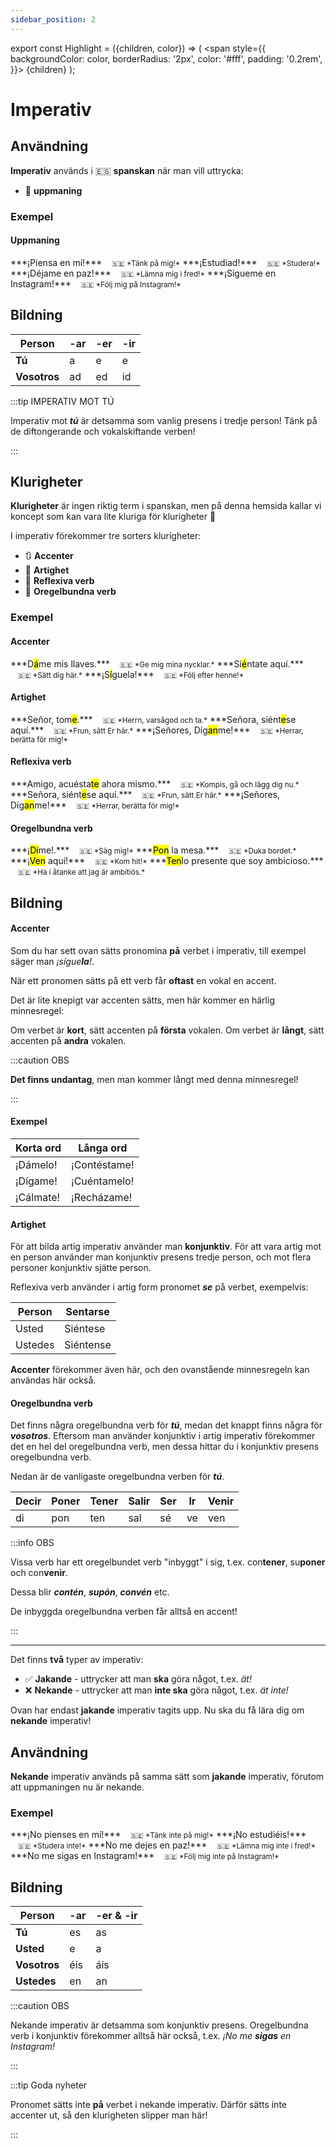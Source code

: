 ```yaml
---
sidebar_position: 2
---
```


export const Highlight = ({children, color}) => (
  <span
    style={{
      backgroundColor: color,
      borderRadius: '2px',
      color: '#fff',
      padding: '0.2rem',
    }}>
    {children}
  </span>
);

# <Highlight color="var(--highlight)">Imperativ</Highlight>

## <Highlight color="#ff4802">Användning</Highlight>

**Imperativ** används i 🇪🇸 **spanskan** när man vill uttrycka:

- 🫡 **uppmaning**

### <Highlight color="#ff4802">Exempel</Highlight>

#### <Highlight color="#ff4802">Uppmaning</Highlight>

<div class="custom-quote">  
***¡Piensa en mí!***   
&nbsp;&nbsp;&nbsp;<small>🇸🇪 *Tänk på mig!*</small>    
***¡Estudiad!***   
&nbsp;&nbsp;&nbsp;<small>🇸🇪 *Studera!*</small>    
***¡Déjame en paz!***    
&nbsp;&nbsp;&nbsp;<small>🇸🇪 *Lämna mig i fred!*</small>     
***¡Sígueme en Instagram!***    
&nbsp;&nbsp;&nbsp;<small>🇸🇪 *Följ mig på Instagram!*</small> 
</div>

## <Highlight color="#ff4802">Bildning</Highlight>

| Person       | -ar     | -er      | -ir     |
| ------------ | ------- | -------- | ------- |
| **Tú**       | a       | e        | e       |
| **Vosotros** | ad      | ed       | id      |   

:::tip IMPERATIV MOT TÚ

Imperativ mot ***tú*** är detsamma som vanlig presens i tredje person! Tänk på de diftongerande och vokalskiftande verben!

:::

## <Highlight color="#ff4802">Klurigheter</Highlight>

**Klurigheter** är ingen riktig term i spanskan, men på denna hemsida kallar vi koncept som kan vara lite kluriga för klurigheter 🥸

I imperativ förekommer tre sorters klurigheter:

- 🔃 **Accenter**
- 🦄 **Artighet**
- 🦺 **Reflexiva verb**
- 🖕 **Oregelbundna verb**

### <Highlight color="#ff4802">Exempel</Highlight>

#### <Highlight color="#ff4802">Accenter</Highlight>
 
<div class="custom-quote">  
<p>
***D<mark>á</mark>me mis llaves.***   
&nbsp;&nbsp;&nbsp;<small>🇸🇪 *Ge mig mina nycklar.*</small>    
***Si<mark>é</mark>ntate aquí.***   
&nbsp;&nbsp;&nbsp;<small>🇸🇪 *Sätt dig här.*</small>    
***¡S<mark>í</mark>guela!***   
&nbsp;&nbsp;&nbsp;<small>🇸🇪 *Följ efter henne!*</small> 
</p>
</div>

#### <Highlight color="#ff4802">Artighet</Highlight>
 
<div class="custom-quote">  
<p>
***Señor, tom<mark>e</mark>.***   
&nbsp;&nbsp;&nbsp;<small>🇸🇪 *Herrn, varsågod och ta.*</small>    
***Señora, siént<mark>e</mark>se aquí.***   
&nbsp;&nbsp;&nbsp;<small>🇸🇪 *Frun, sätt Er här.*</small>    
***¡Señores, Díg<mark>an</mark>me!***   
&nbsp;&nbsp;&nbsp;<small>🇸🇪 *Herrar, berätta för mig!*</small> 
</p>
</div>

#### <Highlight color="#ff4802">Reflexiva verb</Highlight>
 
<div class="custom-quote">  
<p>
***Amigo, acuésta<mark>te</mark> ahora mismo.***   
&nbsp;&nbsp;&nbsp;<small>🇸🇪 *Kompis, gå och lägg dig nu.*</small>    
***Señora, siént<mark>e</mark>se aquí.***   
&nbsp;&nbsp;&nbsp;<small>🇸🇪 *Frun, sätt Er här.*</small>    
***¡Señores, Díg<mark>an</mark>me!***   
&nbsp;&nbsp;&nbsp;<small>🇸🇪 *Herrar, berätta för mig!*</small> 
</p>
</div>

#### <Highlight color="#ff4802">Oregelbundna verb</Highlight>
 
<div class="custom-quote">  
<p>
***¡<mark>Di</mark>me!.***   
&nbsp;&nbsp;&nbsp;<small>🇸🇪 *Säg mig!*</small>    
***<mark>Pon</mark> la mesa.***   
&nbsp;&nbsp;&nbsp;<small>🇸🇪 *Duka bordet.*</small>    
***¡<mark>Ven</mark> aquí!***   
&nbsp;&nbsp;&nbsp;<small>🇸🇪 *Kom hit!*</small>    
***<mark>Ten</mark>lo presente que soy ambicioso.***   
&nbsp;&nbsp;&nbsp;<small>🇸🇪 *Ha i åtanke att jag är ambitiös.*</small> 
</p>
</div>

## <Highlight color="#ff4802">Bildning</Highlight>

#### <Highlight color="#ff4802">Accenter</Highlight>

Som du har sett ovan sätts pronomina **på** verbet i imperativ, till exempel säger man *¡sígue**la**!*. 

När ett pronomen sätts på ett verb får **oftast** en vokal en accent.

Det är lite knepigt var accenten sätts, men här kommer en härlig minnesregel: 

Om verbet är **kort**, sätt accenten på **första** vokalen. Om verbet är **långt**, sätt accenten på **andra** vokalen. 

:::caution OBS

**Det finns undantag**, men man kommer långt med denna minnesregel!

:::

#### <Highlight color="#ff4802">Exempel</Highlight>

| Korta ord    | Långa ord    |
| ------------ | ------------ |
| ¡Dámelo!     | ¡Contéstame! |
| ¡Dígame!     | ¡Cuéntamelo! |
| ¡Cálmate!    | ¡Recházame!  |

#### <Highlight color="#ff4802">Artighet</Highlight>

För att bilda artig imperativ använder man **konjunktiv**. För att vara artig mot en person använder man konjunktiv presens tredje person, och mot flera personer konjunktiv sjätte person.

Reflexiva verb använder i artig form pronomet ***se*** på verbet, exempelvis:

| Person      | Sentarse    |
| ----------- | ----------- |
| Usted       | Siéntese    |
| Ustedes     | Siéntense   |



**Accenter** förekommer även här, och den ovanstående minnesregeln kan användas här också.

#### <Highlight color="#ff4802">Oregelbundna verb</Highlight>

Det finns några oregelbundna verb för ***tú***, medan det knappt finns några för ***vosotros***. Eftersom man använder konjunktiv i artig imperativ förekommer det en hel del oregelbundna verb, men dessa hittar du i konjunktiv presens oregelbundna verb. 

Nedan är de vanligaste oregelbundna verben för ***tú***.

<table>
  <thead>
    <tr>
      <th> Decir</th>
      <th> Poner</th>
      <th> Tener</th>
      <th> Salir</th>
      <th> Ser</th>
      <th> Ir</th>
      <th> Venir</th>
    </tr>
  </thead>
  <tbody>
    <tr>
      <td><span style={{color: 'red'}}>di</span></td>
      <td><span style={{color: 'red'}}>pon</span></td>
      <td><span style={{color: 'red'}}>ten</span></td>
      <td><span style={{color: 'red'}}>sal</span></td>
      <td><span style={{color: 'red'}}>sé</span></td>
      <td><span style={{color: 'red'}}>ve</span></td>
      <td><span style={{color: 'red'}}>ven</span></td>
    </tr>
  </tbody>
</table>

:::info OBS

Vissa verb har ett oregelbundet verb "inbyggt" i sig, t.ex. con**tener**, su**poner** och con**venir**.

Dessa blir ***contén***, ***supón***, ***convén*** etc.

De inbyggda oregelbundna verben får alltså en accent!

:::


---

Det finns **två** typer av imperativ:

- ✅ **Jakande** - uttrycker att man **ska** göra något, t.ex. *ät!*
- ❌ **Nekande** - uttrycker att man **inte ska** göra något, t.ex. *ät inte!* 

Ovan har endast **jakande** imperativ tagits upp. Nu ska du få lära dig om **nekande** imperativ!

## <Highlight color="#ff4802">Användning</Highlight>

**Nekande** imperativ används på samma sätt som **jakande** imperativ, förutom att uppmaningen nu är nekande. 

### <Highlight color="#ff4802">Exempel</Highlight>

<div class="custom-quote">  
***¡No pienses en mí!***   
&nbsp;&nbsp;&nbsp;<small>🇸🇪 *Tänk inte på mig!*</small>    
***¡No estudiéis!***   
&nbsp;&nbsp;&nbsp;<small>🇸🇪 *Studera inte!*</small>    
***No me dejes en paz!***    
&nbsp;&nbsp;&nbsp;<small>🇸🇪 *Lämna mig inte i fred!*</small>     
***No me sigas en Instagram!***    
&nbsp;&nbsp;&nbsp;<small>🇸🇪 *Följ mig inte på Instagram!*</small> 
</div>

## <Highlight color="#ff4802">Bildning</Highlight>

| Person       | -ar     | -er & -ir | 
| ------------ | ------- | --------- | 
| **Tú**       | es      | as        | 
| **Usted**    | e       | a         | 
| **Vosotros** | éis     | áis       | 
| **Ustedes**  | en      | an        | 

:::caution OBS

Nekande imperativ är detsamma som konjunktiv presens. Oregelbundna verb i konjunktiv förekommer alltså här också, t.ex. *¡No me **sigas** en Instagram!*

:::

:::tip Goda nyheter

Pronomet sätts inte **på** verbet i nekande imperativ. Därför sätts inte accenter ut, så den klurigheten slipper man här!

:::